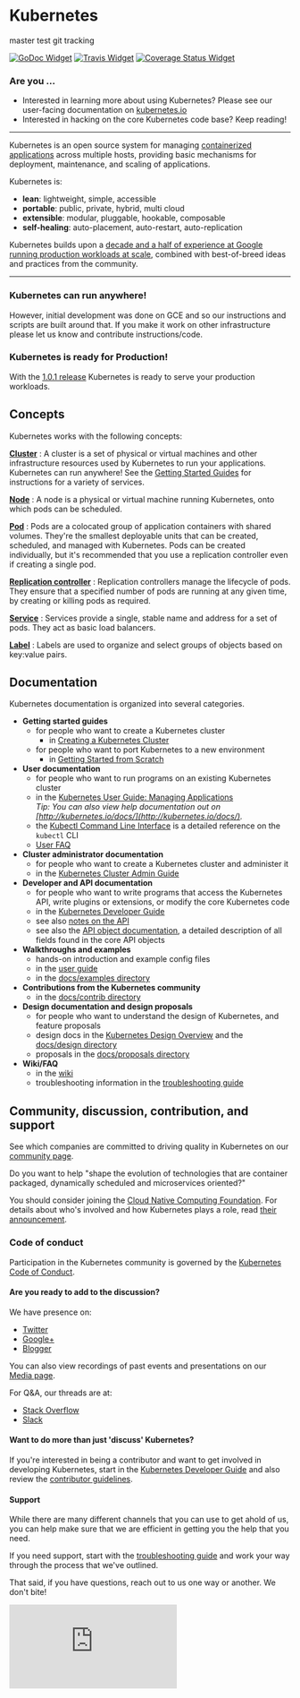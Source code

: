 # Kubernetes
master test git tracking

[![GoDoc Widget]][GoDoc] [![Travis Widget]][Travis] [![Coverage Status Widget]][Coverage Status]

[GoDoc]: https://godoc.org/k8s.io/kubernetes
[GoDoc Widget]: https://godoc.org/k8s.io/kubernetes?status.png
[Travis]: https://travis-ci.org/kubernetes/kubernetes
[Travis Widget]: https://travis-ci.org/kubernetes/kubernetes.svg?branch=master
[Coverage Status]: https://coveralls.io/r/kubernetes/kubernetes
[Coverage Status Widget]: https://coveralls.io/repos/kubernetes/kubernetes/badge.svg

### Are you ...
  * Interested in learning more about using Kubernetes?  Please see our user-facing documentation on [kubernetes.io](http://kubernetes.io)
  * Interested in hacking on the core Kubernetes code base?  Keep reading!

<hr>

Kubernetes is an open source system for managing [containerized applications](https://github.com/kubernetes/kubernetes/wiki/Why-Kubernetes%3F#why-containers) across multiple hosts,
providing basic mechanisms for deployment, maintenance, and scaling of applications.

Kubernetes is:

* **lean**: lightweight, simple, accessible
* **portable**: public, private, hybrid, multi cloud
* **extensible**: modular, pluggable, hookable, composable
* **self-healing**: auto-placement, auto-restart, auto-replication

Kubernetes builds upon a [decade and a half of experience at Google running production workloads at scale](https://research.google.com/pubs/pub43438.html), combined with best-of-breed ideas and practices from the community.

<hr>

### Kubernetes can run anywhere!
However, initial development was done on GCE and so our instructions and scripts are built around that.  If you make it work on other infrastructure please let us know and contribute instructions/code.

### Kubernetes is ready for Production!
With the [1.0.1 release](https://github.com/kubernetes/kubernetes/releases/tag/v1.0.1) Kubernetes is ready to serve your production workloads.


## Concepts

Kubernetes works with the following concepts:

[**Cluster**](docs/admin/README.md)
: A cluster is a set of physical or virtual machines and other infrastructure resources used by Kubernetes to run your applications. Kubernetes can run anywhere! See the [Getting Started Guides](docs/getting-started-guides) for instructions for a variety of services.

[**Node**](docs/admin/node.md)
: A node is a physical or virtual machine running Kubernetes, onto which pods can be scheduled.

[**Pod**](docs/user-guide/pods.md)
: Pods are a colocated group of application containers with shared volumes. They're the smallest deployable units that can be created, scheduled, and managed with Kubernetes. Pods can be created individually, but it's recommended that you use a replication controller even if creating a single pod.

[**Replication controller**](docs/user-guide/replication-controller.md)
: Replication controllers manage the lifecycle of pods. They ensure that a specified number of pods are running
at any given time, by creating or killing pods as required.

[**Service**](docs/user-guide/services.md)
: Services provide a single, stable name and address for a set of pods.
They act as basic load balancers.

[**Label**](docs/user-guide/labels.md)
: Labels are used to organize and select groups of objects based on key:value pairs.

## Documentation

Kubernetes documentation is organized into several categories.

  - **Getting started guides**
    - for people who want to create a Kubernetes cluster
      - in [Creating a Kubernetes Cluster](docs/getting-started-guides/README.md)
    - for people who want to port Kubernetes to a new environment
      - in [Getting Started from Scratch](docs/getting-started-guides/scratch.md)
  - **User documentation**
    - for people who want to run programs on an existing Kubernetes cluster
    - in the [Kubernetes User Guide: Managing Applications](docs/user-guide/README.md)  
	*Tip: You can also view help documentation out on [http://kubernetes.io/docs/](http://kubernetes.io/docs/).*
    - the [Kubectl Command Line Interface](docs/user-guide/kubectl/kubectl.md) is a detailed reference on
      the `kubectl` CLI
    - [User FAQ](https://github.com/kubernetes/kubernetes/wiki/User-FAQ)
  - **Cluster administrator documentation**
    - for people who want to create a Kubernetes cluster and administer it
    - in the [Kubernetes Cluster Admin Guide](docs/admin/README.md)
  - **Developer and API documentation**
    - for people who want to write programs that access the Kubernetes API, write plugins
      or extensions, or modify the core Kubernetes code
    - in the [Kubernetes Developer Guide](docs/devel/README.md)
    - see also [notes on the API](docs/api.md)
    - see also the [API object documentation](http://kubernetes.io/third_party/swagger-ui/), a
      detailed description of all fields found in the core API objects 
  - **Walkthroughs and examples**
    - hands-on introduction and example config files
    - in the [user guide](docs/user-guide/README.md#quick-walkthrough)
    - in the [docs/examples directory](examples/)
  - **Contributions from the Kubernetes community**
    - in the [docs/contrib directory](contrib/)
  - **Design documentation and design proposals**
    - for people who want to understand the design of Kubernetes, and feature proposals
    - design docs in the [Kubernetes Design Overview](docs/design/README.md) and the [docs/design directory](docs/design/)
    - proposals in the [docs/proposals directory](docs/proposals/)
  - **Wiki/FAQ**
    - in the [wiki](https://github.com/kubernetes/kubernetes/wiki)
    - troubleshooting information in the [troubleshooting guide](docs/troubleshooting.md)

## Community, discussion, contribution, and support

See which companies are committed to driving quality in Kubernetes on our [community page](http://kubernetes.io/community/).

Do you want to help "shape the evolution of technologies that are container packaged, dynamically scheduled and microservices oriented?"

You should consider joining the [Cloud Native Computing Foundation](https://cncf.io/about). For details about who's involved and how Kubernetes plays a role, read [their announcement](https://cncf.io/news/announcement/2015/07/new-cloud-native-computing-foundation-drive-alignment-among-container).

### Code of conduct

Participation in the Kubernetes community is governed by the [Kubernetes Code of Conduct](code-of-conduct.md).

#### Are you ready to add to the discussion?

We have presence on:

 * [Twitter](https://twitter.com/kubernetesio)
 * [Google+](https://plus.google.com/u/0/b/116512812300813784482/116512812300813784482)
 * [Blogger](http://blog.kubernetes.io/)
 
You can also view recordings of past events and presentations on our [Media page](http://kubernetes.io/media/).

For Q&A, our threads are at:

 * [Stack Overflow](http://stackoverflow.com/questions/tagged/kubernetes)
 * [Slack](/docs/troubleshooting.md#slack)

#### Want to do more than just 'discuss' Kubernetes?

If you're interested in being a contributor and want to get involved in developing Kubernetes, start in the [Kubernetes Developer Guide](docs/devel/README.md) and also review the [contributor guidelines](CONTRIBUTING.md).

#### Support
 
While there are many different channels that you can use to get ahold of us, you can help make sure that we are efficient in getting you the help that you need.

If you need support, start with the [troubleshooting guide](docs/troubleshooting.md#getting-help) and work your way through the process that we've outlined.

That said, if you have questions, reach out to us one way or another.  We don't bite!


[![Analytics](https://kubernetes-site.appspot.com/UA-36037335-10/GitHub/README.md?pixel)]()
